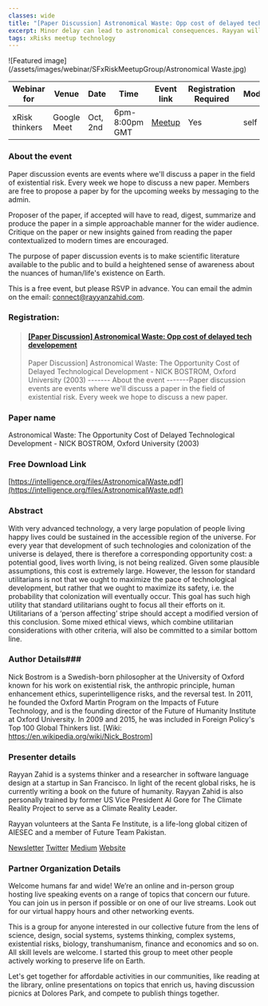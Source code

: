 ```yaml
---
classes: wide
title: "[Paper Discussion] Astronomical Waste: Opp cost of delayed tech development"
excerpt: Minor delay can lead to astronomical consequences. Rayyan will be presenting a paper written by Oxford Director, "Future of Humanity Institite" Nick Bostrom, to the San Francisco Existential Risks Meetup Group.
tags: xRisks meetup technology
---
```


![Featured image](/assets/images/webinar/SFxRiskMeetupGroup/Astronomical Waste.jpg)

| Webinar for               | Venue       | Date      | Time             | Event link                                                     | Registration Required | Moderator     | 
|---------------------------|-------------|-----------|------------------|----------------------------------------------------------------|-----------------------|---------------| 
| xRisk thinkers            | Google Meet | Oct, 2nd  | 6pm-8:00pm GMT   | [Meetup](https://www.meetup.com/sf-x-risks/events/273539930/)  | Yes                   |self           |


### About the event

Paper discussion events are events where we'll discuss a paper in the field of existential risk. Every week we hope to discuss a new paper. Members are free to propose a paper by for the upcoming weeks by messaging to the admin.

Proposer of the paper, if accepted will have to read, digest, summarize and produce the paper in a simple approachable manner for the wider audience. Critique on the paper or new insights gained from reading the paper contextualized to modern times are encouraged.

The purpose of paper discussion events is to make scientific literature available to the public and to build a heightened sense of awareness about the nuances of human/life's existence on Earth.

This is a free event, but please RSVP in advance. You can email the admin on the email: connect@rayyanzahid.com.

### Registration:
<blockquote class="embedly-card"><h4><a href="https://www.meetup.com/sf-x-risks/events/273539930/">[Paper Discussion] Astronomical Waste: Opp cost of delayed tech developement</a></h4><p>Paper Discussion] Astronomical Waste: The Opportunity Cost of Delayed Technological Development - NICK BOSTROM, Oxford University (2003) ------- About the event -------Paper discussion events are events where we'll discuss a paper in the field of existential risk. Every week we hope to discuss a new paper.</p></blockquote>
<script async src="//cdn.embedly.com/widgets/platform.js" charset="UTF-8"></script>

### Paper name
Astronomical Waste: The Opportunity Cost of Delayed Technological Development - NICK BOSTROM, Oxford University (2003)

### Free Download Link
[https://intelligence.org/files/AstronomicalWaste.pdf](https://intelligence.org/files/AstronomicalWaste.pdf)

### Abstract
With very advanced technology, a very large population of people living happy lives could be sustained in the accessible region of the universe. For every year that development of such technologies and colonization of the universe is delayed, there is therefore a corresponding opportunity cost: a potential good, lives worth living, is not being realized. Given some plausible assumptions, this cost is extremely large. However, the lesson for standard utilitarians is not that we ought to maximize the pace of technological development, but rather that we ought to maximize its safety, i.e. the probability that colonization will eventually occur. This goal has such high utility that standard utilitarians ought to focus all their efforts on it. Utilitarians of a ‘person affecting’ stripe should accept a modified version of this conclusion. Some mixed ethical views, which combine utilitarian considerations with other criteria, will also be committed to a similar bottom line.

### Author Details###

Nick Bostrom is a Swedish-born philosopher at the University of Oxford known for his work on existential risk, the anthropic principle, human enhancement ethics, superintelligence risks, and the reversal test. In 2011, he founded the Oxford Martin Program on the Impacts of Future Technology, and is the founding director of the Future of Humanity Institute at Oxford University. In 2009 and 2015, he was included in Foreign Policy's Top 100 Global Thinkers list. [Wiki: https://en.wikipedia.org/wiki/Nick_Bostrom]

### Presenter details
Rayyan Zahid is a systems thinker and a researcher in software language design at a startup in San Francisco. In light of the recent global risks, he is currently writing a book on the future of humanity. Rayyan Zahid is also personally trained by former US Vice President Al Gore for The Climate Reality Project to serve as a Climate Reality Leader.

Rayyan volunteers at the Santa Fe Institute, is a life-long global citizen of AIESEC and a member of Future Team Pakistan.


[Newsletter](www.elevatebyrayyan.com)
[Twitter](www.twitter.com/rayyanzahid)
[Medium](www.medium.com/@rayyanzahid)
[Website](www.rayyanzahid.com)


### Partner Organization Details

Welcome humans far and wide! We’re an online and in-person group hosting live speaking events on a range of topics that concern our future. You can join us in person if possible or on one of our live streams. Look out for our virtual happy hours and other networking events.

This is a group for anyone interested in our collective future from the lens of science, design, social systems, systems thinking, complex systems, existential risks, biology, transhumanism, finance and economics and so on. All skill levels are welcome. I started this group to meet other people actively working to preserve life on Earth.

Let's get together for affordable activities in our communities, like reading at the library, online presentations on topics that enrich us, having discussion picnics at Dolores Park, and compete to publish things together.
